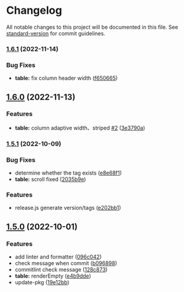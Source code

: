 # Changelog

All notable changes to this project will be documented in this file. See [standard-version](https://github.com/conventional-changelog/standard-version) for commit guidelines.

### [1.6.1](https://github.com/qiuweikangdev/taro-react-table/compare/taro-react-table-v1.6.0...taro-react-table-v1.6.1) (2022-11-14)


### Bug Fixes

* **table:** fix column header width ([f650665](https://github.com/qiuweikangdev/taro-react-table/commit/f650665963f25880d0cc5fc4c47f18a12e3d06df))

## [1.6.0](https://github.com/qiuweikangdev/taro-react-table/compare/taro-react-table-v1.5.1...taro-react-table-v1.6.0) (2022-11-13)


###   Features

* **table:** column adaptive width、striped [#2](https://github.com/qiuweikangdev/taro-react-table/issues/2) ([3e3790a](https://github.com/qiuweikangdev/taro-react-table/commit/3e3790a6ad6cb83f546dcf1af71401c24463259d))

### [1.5.1](https://github.com/qiuweikangdev/taro-react-table/compare/taro-react-table-v1.5.0...taro-react-table-v1.5.1) (2022-10-09)


### Bug Fixes

* determine whether the tag exists ([e8e68f1](https://github.com/qiuweikangdev/taro-react-table/commit/e8e68f11641afce532bbdaafa5f1a1b7d2cdb420))
* **table:** scroll fixed ([2035b9e](https://github.com/qiuweikangdev/taro-react-table/commit/2035b9ef97030f81bfcdc562fcb9c8fad1264dbd))


###   Features

* release.js generate version/tags ([e202bb1](https://github.com/qiuweikangdev/taro-react-table/commit/e202bb18daedb920e79f297a62b4c935df0e26c8))

## [1.5.0](https://github.com/qiuweikangdev/taro-react-table/compare/taro-react-table-v1.4.0...taro-react-table-v1.5.0) (2022-10-01)


###   Features

* add linter and formatter ([096c042](https://github.com/qiuweikangdev/taro-react-table/commit/096c042b8a384e7544dacebdcfafd1799196b247))
* check message when commit ([b096898](https://github.com/qiuweikangdev/taro-react-table/commit/b096898c8b25c5ec4d5983fb574cf07ee12be626))
* commitlint check message ([128c873](https://github.com/qiuweikangdev/taro-react-table/commit/128c873b41a0b89f4b49f69d34a7835f441a7653))
* **table:** renderEmpty ([e4b9dde](https://github.com/qiuweikangdev/taro-react-table/commit/e4b9ddedda7075bb354b7dee1277855d7afe1665))
* update-pkg ([19e12bb](https://github.com/qiuweikangdev/taro-react-table/commit/19e12bb8c0b60b6b72cadaf0f3a54e6af39c294d))
